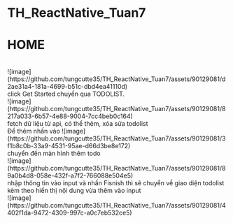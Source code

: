 # TH_ReactNative_Tuan7
# HOME
<br>
![image](https://github.com/tungcutte35/TH_ReactNative_Tuan7/assets/90129081/d2ae31a4-181a-4699-b51c-dbd4ea41110d)
<br>
click Get Started chuyển qua TODOLIST.
<br>
![image](https://github.com/tungcutte35/TH_ReactNative_Tuan7/assets/90129081/8217a033-6b57-4e88-9004-7cc4beb0c164)
<br>
fetch dữ liệu từ api, có thể thêm, xóa sửa todolist
<br>
Để thêm nhấn vào ![image](https://github.com/tungcutte35/TH_ReactNative_Tuan7/assets/90129081/3f1b8c0b-33a9-4531-95ae-d66d3be8e172)
<br>
chuyển đến màn hình thêm todo
<br>
![image](https://github.com/tungcutte35/TH_ReactNative_Tuan7/assets/90129081/89a0b4d8-058e-432f-a7f2-766088e504e5)
<br>
nhập thông tin vào input và nhấn Fisnish thì sẽ chuyển về giao diện todolist kèm theo hiển thị nội dung vừa thêm vào input
<br>
![image](https://github.com/tungcutte35/TH_ReactNative_Tuan7/assets/90129081/4402f1da-9472-4309-997c-a0c7eb532ce5)
